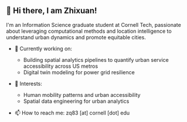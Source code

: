 ## 👋 Hi there, I am Zhixuan!

I'm an Information Science graduate student at Cornell Tech, passionate about leveraging computational methods and location intelligence to understand urban dynamics and promote equitable cities.

- 🔭 Currently working on:
  - Building spatial analytics pipelines to quantify urban service accessibility across US metros
  - Digital twin modeling for power grid resilience

- 🌆 Interests:
  - Human mobility patterns and urban accessibility
  - Spatial data engineering for urban analytics

- 📫 How to reach me: zq83 [at] cornell [dot] edu
